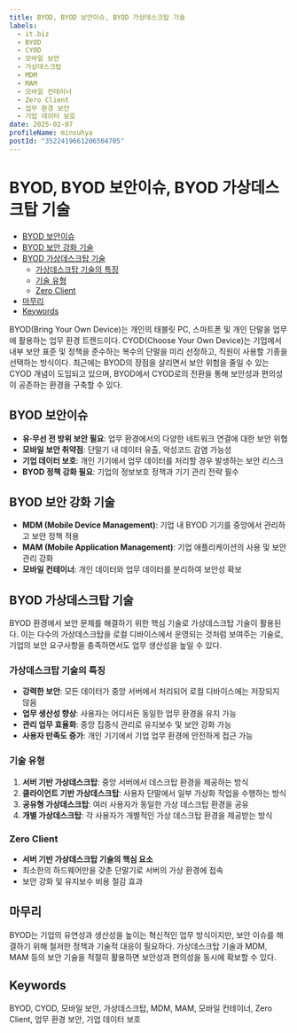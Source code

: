 ```yaml
---
title: BYOD, BYOD 보안이슈, BYOD 가상데스크탑 기술
labels:
  - it.biz
  - BYOD
  - CYOD
  - 모바일 보안
  - 가상데스크탑
  - MDM
  - MAM
  - 모바일 컨테이너
  - Zero Client
  - 업무 환경 보안
  - 기업 데이터 보호
date: 2025-02-07
profileName: minsuhya
postId: "3522419661206504705"
---
```



# BYOD, BYOD 보안이슈, BYOD 가상데스크탑 기술

<!-- mtoc-start -->

- [BYOD 보안이슈](#byod-보안이슈)
- [BYOD 보안 강화 기술](#byod-보안-강화-기술)
- [BYOD 가상데스크탑 기술](#byod-가상데스크탑-기술)
  - [가상데스크탑 기술의 특징](#가상데스크탑-기술의-특징)
  - [기술 유형](#기술-유형)
  - [Zero Client](#zero-client)
- [마무리](#마무리)
- [Keywords](#keywords)

<!-- mtoc-end -->

BYOD(Bring Your Own Device)는 개인의 태블릿 PC, 스마트폰 및 개인 단말을 업무에 활용하는 업무 환경 트렌드이다. CYOD(Choose Your Own Device)는 기업에서 내부 보안 표준 및 정책을 준수하는 복수의 단말을 미리 선정하고, 직원이 사용할 기종을 선택하는 방식이다. 최근에는 BYOD의 장점을 살리면서 보안 위험을 줄일 수 있는 CYOD 개념이 도입되고 있으며, BYOD에서 CYOD로의 전환을 통해 보안성과 편의성이 공존하는 환경을 구축할 수 있다.

## BYOD 보안이슈

- **유·무선 전 방위 보안 필요**: 업무 환경에서의 다양한 네트워크 연결에 대한 보안 위협
- **모바일 보안 취약점**: 단말기 내 데이터 유출, 악성코드 감염 가능성
- **기업 데이터 보호**: 개인 기기에서 업무 데이터를 처리할 경우 발생하는 보안 리스크
- **BYOD 정책 강화 필요**: 기업의 정보보호 정책과 기기 관리 전략 필수

## BYOD 보안 강화 기술

- **MDM (Mobile Device Management)**: 기업 내 BYOD 기기를 중앙에서 관리하고 보안 정책 적용
- **MAM (Mobile Application Management)**: 기업 애플리케이션의 사용 및 보안 관리 강화
- **모바일 컨테이너**: 개인 데이터와 업무 데이터를 분리하여 보안성 확보

## BYOD 가상데스크탑 기술

BYOD 환경에서 보안 문제를 해결하기 위한 핵심 기술로 가상데스크탑 기술이 활용된다. 이는 다수의 가상데스크탑을 로컬 디바이스에서 운영되는 것처럼 보여주는 기술로, 기업의 보안 요구사항을 충족하면서도 업무 생산성을 높일 수 있다.

### 가상데스크탑 기술의 특징

- **강력한 보안**: 모든 데이터가 중앙 서버에서 처리되어 로컬 디바이스에는 저장되지 않음
- **업무 생산성 향상**: 사용자는 어디서든 동일한 업무 환경을 유지 가능
- **관리 업무 효율화**: 중앙 집중식 관리로 유지보수 및 보안 강화 가능
- **사용자 만족도 증가**: 개인 기기에서 기업 업무 환경에 안전하게 접근 가능

### 기술 유형

1. **서버 기반 가상데스크탑**: 중앙 서버에서 데스크탑 환경을 제공하는 방식
2. **클라이언트 기반 가상데스크탑**: 사용자 단말에서 일부 가상화 작업을 수행하는 방식
3. **공유형 가상데스크탑**: 여러 사용자가 동일한 가상 데스크탑 환경을 공유
4. **개별 가상데스크탑**: 각 사용자가 개별적인 가상 데스크탑 환경을 제공받는 방식

### Zero Client

- **서버 기반 가상데스크탑 기술의 핵심 요소**
- 최소한의 하드웨어만을 갖춘 단말기로 서버의 가상 환경에 접속
- 보안 강화 및 유지보수 비용 절감 효과

## 마무리

BYOD는 기업의 유연성과 생산성을 높이는 혁신적인 업무 방식이지만, 보안 이슈를 해결하기 위해 철저한 정책과 기술적 대응이 필요하다. 가상데스크탑 기술과 MDM, MAM 등의 보안 기술을 적절히 활용하면 보안성과 편의성을 동시에 확보할 수 있다.

## Keywords

BYOD, CYOD, 모바일 보안, 가상데스크탑, MDM, MAM, 모바일 컨테이너, Zero Client, 업무 환경 보안, 기업 데이터 보호